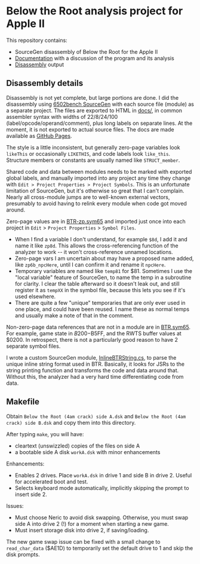 # Below the Root analysis project for Apple II

This repository contains:

- SourceGen disassembly of Below the Root for the Apple II
- [Documentation](https://ursetto.github.io/a2-btr) with a discussion of the program and its analysis
- [Disassembly](https://ursetto.github.io/a2-btr/#disassembly) output 

## Disassembly details

Disassembly is not yet complete, but large portions are done. I did the disassembly using [6502bench SourceGen](https://6502bench.com) with each source file (module) as a separate project. The files are exported to HTML in [docs/](./docs/), in common assembler syntax with widths of 22/8/24/100 (label/opcode/operand/comment), plus long labels on separate lines. At the moment, it is not exported to actual source files. The docs are made available as [GitHub Pages](https://ursetto.github.io/a2-btr).

The style is a little inconsistent, but generally zero-page variables look `likeThis` or occasionally `LIKETHIS`, and code labels look `like_this`. Structure members or constants are usually named like `STRUCT_member`.

Shared code and data between modules needs to be marked with exported global labels, and manually imported into any project any time they change with `Edit > Project Properties > Project Symbols`. This is an unfortunate limitation of SourceGen, but it's otherwise so great that I can't complain. Nearly all cross-module jumps are to well-known external vectors, presumably to avoid having to relink every module when code got moved around.

Zero-page values are in [BTR-zp.sym65](./BTR-zp.sym65) and imported just once into each project in `Edit` > `Project Properties` > `Symbol Files`.

- When I find a variable I don't understand, for example `$8d`, I add it and name it like `zp8d`. This allows the cross-referencing function of the analyzer to work -- it won't cross-reference unnamed locations.
- Zero-page vars I am uncertain about may have a proposed name added, like `zp6b_npcHere`, until I can confirm it and rename it `npcHere`.
- Temporary variables are named like `temp81` for $81. Sometimes I use the "local variable" feature of SourceGen, to name the temp in a subroutine for clarity. I clear the table afterward so it doesn't leak out, and still register it as `tempXX` in the symbol file, because this lets you see if it's used elsewhere.
- There are quite a few "unique" temporaries that are only ever used in one place, and could have been reused. I name these as normal temps and usually make a note of that in the comment.

Non-zero-page data references that are not in a module are in [BTR.sym65](./BTR.sym65). For example, game state in $B200-$B5FF, and the RWTS buffer values at $0200. In retrospect, there is not a particularly good reason to have 2 separate symbol files.

I wrote a custom SourceGen module, [InlineBTRString.cs](./InlineBTRString.cs), to parse the unique inline string format used in BTR. Basically, it looks for JSRs to the string printing function and transforms the code and data around that. Without this, the analyzer had a very hard time differentiating code from data.

## Makefile

Obtain `Below the Root (4am crack) side A.dsk` and `Below the Root (4am crack) side B.dsk` and copy them into this directory.

After typing `make`, you will have:

- cleartext (unswizzled) copies of the files on side A
- a bootable side A disk `workA.dsk` with minor enhancements 

Enhancements:

- Enables 2 drives. Place `workA.dsk` in drive 1 and side B in drive 2. Useful for accelerated boot and test.
- Selects keyboard mode automatically, implicitly skipping the prompt to insert side 2.

Issues:

- Must choose Neric to avoid disk swapping. Otherwise, you must swap side A into drive 2 (!) for a moment when starting a new game.
- Must insert storage disk into drive 2, if saving/loading.

The new game swap issue can be fixed with a small change to `read_char_data` ($AE1D) to temporarily set the default drive to 1 and skip the disk prompts.

